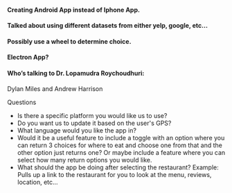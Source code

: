 #### Creating Android App instead of Iphone App.
#### Talked about using different datasets from either yelp, google, etc… 
#### Possibly use a wheel to determine choice.
#### Electron App?
#### Who’s talking to Dr. Lopamudra Roychoudhuri: 
Dylan Miles and Andrew Harrison

Questions
- Is there a specific platform you would like us to use?
- Do you want us to update it based on the user's GPS?
- What language would you like the app in?
- Would it be a useful feature to include a toggle with an option where you can return 3 choices
  for where to eat and choose one from that and the other option just returns one? Or maybe include
  a feature where you can select how many return options you would like.
- What should the app be doing after selecting the restaurant? Example: Pulls up a link to the restaurant
  for you to look at the menu, reviews, location, etc...

